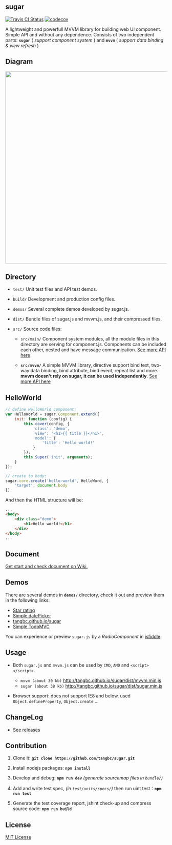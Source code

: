 ## sugar

[![Travis CI Status](https://travis-ci.org/tangbc/sugar.svg?branch=master)](https://travis-ci.org/tangbc/sugar)
[![codecov](https://codecov.io/gh/tangbc/sugar/branch/master/graph/badge.svg)](https://codecov.io/gh/tangbc/sugar)


A lightweight and powerfull MVVM library for building web UI component. Simple API and without any dependence.
Consists of two independent parts: **`sugar`** ( *support component system* ) and **`mvvm`** ( *support data binding & view refresh* )


## Diagram

<img src="http://7xodrz.com1.z0.glb.clouddn.com/sugar-constructor-en" width="600">


## Directory

* `test/` Unit test files and API test demos.

* `build/` Development and production config files.

* `demos/` Several complete demos developed by sugar.js.

* `dist/` Bundle files of sugar.js and mvvm.js, and their compressed files.

* `src/` Source code files:

	* `src/main/` Component system modules, all the module files in this directory are serving for component.js. Components can be included each other, nested and have message communication. [See more API here](http://tangbc.github.io/sugar/sugar.html)

	* **`src/mvvm/`** A simple MVVM library, directive support bind text, two-way data binding, bind attribute, bind event, repeat list and more. **mvvm doesn't rely on sugar, it can be used independently**. [See more API here](http://tangbc.github.io/sugar/mvvm.html)


## HelloWorld
```javascript
// define HelloWorld component:
var HelloWorld = sugar.Component.extend({
	init: function (config) {
		this.cover(config, {
			'class': 'demo',
			'view': '<h1>{{ title }}</h1>',
			'model': {
				'title': 'Hello world!'
			}
		});
		this.Super('init', arguments);
	}
});

// create to body:
sugar.core.create('hello-world', HelloWord, {
	'target': document.body
});
```
And then the HTML structure will be:
```html
...
<body>
	<div class="demo">
		<h1>Hello world!</h1>
	</div>
</body>
...
```


## Document

[Get start and check document on Wiki.](https://github.com/tangbc/sugar/wiki)


## Demos

There are several demos in **`demos/`** directory, check it out and preview them in the following links:

* [Star rating](http://tangbc.github.io/sugar/demos/star)
* [Simple datePicker](http://tangbc.github.io/sugar/demos/date)
* [tangbc.github.io/sugar](http://tangbc.github.io/sugar)
* [Simple TodoMVC](http://tangbc.github.io/sugar/demos/todoMVC)

You can experience or preview `sugar.js` by a *RadioComponent* in [jsfiddle](https://jsfiddle.net/tangbc/may7jzb4/6/).


## Usage

* Both `sugar.js` and `mvvm.js` can be used by `CMD`, `AMD` and `<script></script>`.
	* `mvvm (about 30 kb)` http://tangbc.github.io/sugar/dist/mvvm.min.js
	* `sugar (about 38 kb)` http://tangbc.github.io/sugar/dist/sugar.min.js

* Browser support: does not support IE8 and below, used `Object.defineProperty`, `Object.create` ...


## ChangeLog

* [See releases](https://github.com/tangbc/sugar/releases)


## Contribution

1. Clone it: **`git clone https://github.com/tangbc/sugar.git`**

2. Install nodejs packages: **`npm install`**

3. Develop and debug: **`npm run dev`** *(generate sourcemap files in `bundle/`)*

4. Add and write test spec, *(in `test/units/specs/`)* then run uint test：**`npm run test`**

5. Generate the test coverage report, jshint check-up and compress source code: **`npm run build`**


## License

[MIT License](https://github.com/tangbc/sugar/blob/master/LICENSE)